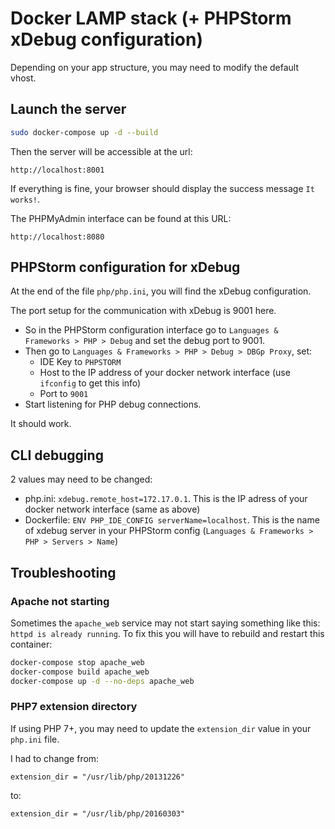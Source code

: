 # Docker LAMP stack (+ PHPStorm xDebug configuration)

Depending on your app structure, you may need to modify the default vhost.

## Launch the server
```bash
sudo docker-compose up -d --build
```

Then the server will be accessible at the url:
```
http://localhost:8001
```

If everything is fine, your browser should display the success message `It works!`.

The PHPMyAdmin interface can be found at this URL:
```
http://localhost:8080
```

## PHPStorm configuration for xDebug

At the end of the file `php/php.ini`, you will find the xDebug configuration.

The port setup for the communication with xDebug is 9001 here.

- So in the PHPStorm configuration interface go to `Languages & Frameworks > PHP > Debug` and set the debug port to 9001.
- Then go to `Languages & Frameworks > PHP > Debug > DBGp Proxy`, set:
  - IDE Key to `PHPSTORM`
  - Host to the IP address of your docker network interface (use `ifconfig` to get this info)
  - Port to `9001`
- Start listening for PHP debug connections.

It should work.

## CLI debugging

2 values may need to be changed:
- php.ini: `xdebug.remote_host=172.17.0.1`. This is the IP adress of your docker network interface (same as above)
- Dockerfile: `ENV PHP_IDE_CONFIG serverName=localhost`. This is the name of xdebug server in your PHPStorm config (`Languages & Frameworks > PHP > Servers > Name`)

## Troubleshooting

### Apache not starting

Sometimes the `apache_web` service may not start saying something like this: `httpd is already running`. To fix this you will have to rebuild and restart this container:

```bash
docker-compose stop apache_web
docker-compose build apache_web
docker-compose up -d --no-deps apache_web
``` 

### PHP7 extension directory

If using PHP 7+, you may need to update the `extension_dir` value in your `php.ini` file.

I had to change from:
```
extension_dir = "/usr/lib/php/20131226"
```
to:
```
extension_dir = "/usr/lib/php/20160303"
```

